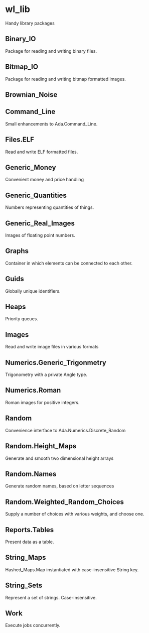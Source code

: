 # wl_lib
Handy library packages

## Binary_IO

Package for reading and writing binary files.

## Bitmap_IO

Package for reading and writing bitmap formatted images.

## Brownian_Noise

## Command_Line

Small enhancements to Ada.Command_Line.

## Files.ELF

Read and write ELF formatted files.

## Generic_Money

Convenient money and price handling

## Generic_Quantities

Numbers representing quantities of things.

## Generic_Real_Images

Images of floating point numbers.

## Graphs

Container in which elements can be connected to each other.

## Guids

Globally unique identifiers.

## Heaps

Priority queues.

## Images

Read and write image files in various formats

## Numerics.Generic_Trigonmetry

Trigonometry with a private Angle type.

## Numerics.Roman

Roman images for positive integers.

## Random

Convenience interface to Ada.Numerics.Discrete_Random

## Random.Height_Maps

Generate and smooth two dimensional height arrays

## Random.Names

Generate random names, based on letter sequences

## Random.Weighted_Random_Choices

Supply a number of choices with various weights, and choose one.

## Reports.Tables

Present data as a table.

## String_Maps

Hashed_Maps.Map instantiated with case-insensitive String key.

## String_Sets

Represent a set of strings.  Case-insensitive.

## Work

Execute jobs concurrently.
